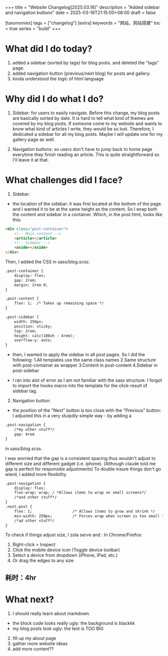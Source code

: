 +++
title = "Website Changelog[2025.03.16]"
description = "Added sidebar and navigation buttons"
date = 2025-03-16T21:15:00+08:00
draft = false

[taxonomies]
tags = ["changelog"]
[extra]
keywords = "网站，网站搭建"
toc = true
series = "build"
+++

# What did I do today?
1. added a sidebar (sorted by tags) for blog posts. and deleted the "tags" page.
2. added navigation button (previous/next blog) for posts and gallery.
3. kinda understood the logic of html language

# Why did I do what I do?
1. Sidebar: for users to easily navigate. Before this change, my blog posts are basically sorted by date. It is hard to tell what kind of themes are covered by my blog posts. If someone come to my website and wants to know what kind of articles I write, they would be so lost. Therefore, I dedicated a sidebar for all my blog posts. Maybe I will update one for my gallery page as well.

2. Navigation buttons: so users don't have to jump back to home page everytime they finish reading an article. This is quite straightforward so I'll leave it at that.

# What challenges did I face?
1. Sidebar: 
- the location of the sidebar: it was first located at the bottom of the page. and I wanted it to be at the same height as the content. So I wrap both the content and sidebar in a container. Which, in the post.html, looks like this:
```html
<div class="post-container">
    <!-- Main content -->
    <article></article>
    <!-- Sidebar -->
    <aside></aside>
</div>
```
Then, I added the CSS in sass/blog.scss:

```html
.post-container {
    display: flex;
    gap: 2rem;
    margin: 2rem 0;
}

.post-content {
    flex: 1;  /* Takes up remaining space */
}

.post-sidebar {
    width: 250px;
    position: sticky;
    top: 2rem;
    height: calc(100vh - 4rem);
    overflow-y: auto;
}
```
- then, I wanted to apply the sidebar in all post pages. So I did the following:
1.All templates use the same class names
2.Same structure with post-container as wrapper
3.Content in post-content
4.Sidebar in post-sidebar

- I ran into alot of error as I am not familiar with the sass structure. I forgot to import the hooks macro into the template for the click-result of sidebar tag.  

2. Navigation button:
- the position of the "Next" button is too close with the "Previous" button: I adjusted this in a very stuipdly-simple way - by adding a 
```html
.post-navigation {
    /*my other stuff*/
    gap: 4rem
}

```
in sass/blog.scss.

I was worried that the gap is a consistent spacing thus wouldn't adjust to different size and different gadget (i.e. iphone). (Although claude told me gap is perfect for responsibe adjustments) To double insure things don't go wierd, I added more flexibility.
```html
.post-navigation {
    display: flex;
    flex-wrap: wrap; / *Allows items to wrap on small screens*/
    /*and other stuff*/
}
.next-post {
    flex: 1;                  /* Allows items to grow and shrink */
    min-width: 250px;         /* Forces wrap when screen is too small */
    /*ad other stuff*/
}

```
To check if things adjust size, I zola serve and :
In Chrome/Firefox:
1. Right-click > Inspect
2. Click the mobile device icon (Toggle device toolbar)
3. Select a device from dropdown (iPhone, iPad, etc.)
4. Or drag the edges to any size
## 耗时：4hr

# What next?
1. I should really learn about markdown.
- the block code looks really ugly: the background is blackkk
- my blog posts look ugly: the text is TOO BIG
2. fill up my about page
3. gather more website ideas
4. add more content??